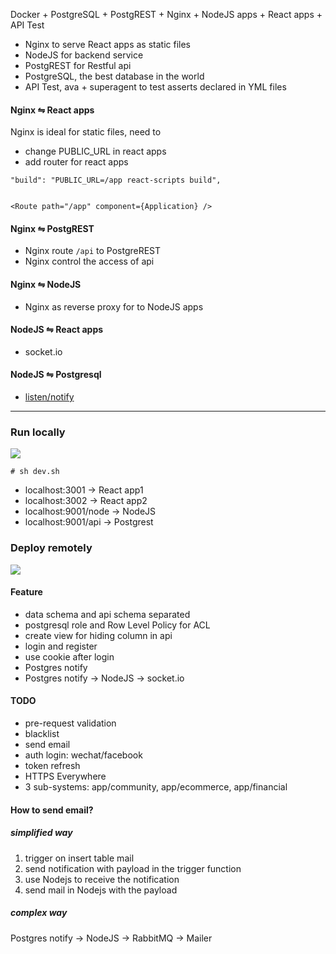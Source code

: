 Docker + PostgreSQL + PostgREST + Nginx + NodeJS apps + React apps + API Test

- Nginx to serve React apps as static files
- NodeJS for backend service
- PostgREST for Restful api
- PostgreSQL, the best database in the world
- API Test, ava + superagent to test asserts declared in YML files

#### Nginx ⇋ React apps

Nginx is ideal for static files, need to

  - change PUBLIC_URL in react apps
  - add router for react apps

```
"build": "PUBLIC_URL=/app react-scripts build",


<Route path="/app" component={Application} />
```

#### Nginx ⇋ PostgREST

- Nginx route `/api` to PostgreREST
- Nginx control the access of api

#### Nginx ⇋ NodeJS

- Nginx as reverse proxy for to NodeJS apps

#### NodeJS ⇋ React apps

- socket.io

#### NodeJS ⇋ Postgresql

- [listen/notify](https://www.postgresql.org/docs/current/sql-notify.html)

------

### Run locally

![](structure_local.jpg)

```
# sh dev.sh
```

- localhost:3001 -> React app1
- localhost:3002 -> React app2
- localhost:9001/node -> NodeJS
- localhost:9001/api -> Postgrest

### Deploy remotely

![](structure.jpg)

#### Feature

- data schema and api schema separated
- postgresql role and Row Level Policy for ACL
- create view for hiding column in api
- login and register
- use cookie after login
- Postgres notify
- Postgres notify -> NodeJS -> socket.io

#### TODO

- pre-request validation
- blacklist
- send email
- auth login: wechat/facebook
- token refresh
- HTTPS Everywhere
- 3 sub-systems: app/community, app/ecommerce, app/financial

#### How to send email?

##### simplified way

1. trigger on insert table mail
2. send notification with payload in the trigger function
3. use Nodejs to receive the notification
4. send mail in Nodejs with the payload

##### complex way

Postgres notify -> NodeJS -> RabbitMQ -> Mailer
